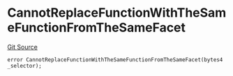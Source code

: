 # CannotReplaceFunctionWithTheSameFunctionFromTheSameFacet
[Git Source](https://github.com/thrackle-io/tron/blob/1ba87bf9bb403411ce677f8e83126c3bf8cfa713/src/protocol/economic/ruleProcessor/RuleProcessorDiamondLib.sol)


```solidity
error CannotReplaceFunctionWithTheSameFunctionFromTheSameFacet(bytes4 _selector);
```


